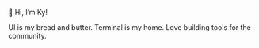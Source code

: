 👋 Hi, I’m Ky!

UI is my bread and butter. Terminal is my home. Love building tools for the community.
